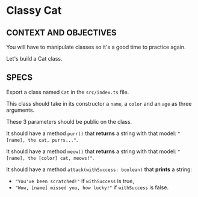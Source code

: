 # Classy Cat

## CONTEXT AND OBJECTIVES

You will have to manipulate classes so it's a good time to practice again.

Let's build a Cat class.

## SPECS

Export a class named `Cat` in the `src/index.ts` file.

This class should take in its constructor a `name`, a `color` and an `age` as three arguments.

These 3 parameters should be public on the class.

It should have a method `purr()` that **returns** a string with that model: `"[name], the cat, purrs..."`.

It should have a method `meow()` that **returns** a string with that model: `"[name], the [color] cat, meows!"`.

It should have a method `attack(withSuccess: boolean)` that **prints** a string:

- `"You've been scratched!"` if `withSuccess` is true,
- `"Wow, [name] missed you, how lucky!"` if `withSuccess` is false.


